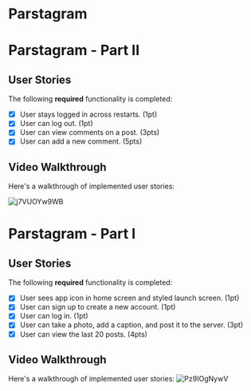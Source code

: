 # Parstagram



# Parstagram - Part II

## User Stories

The following **required** functionality is completed:

- [x] User stays logged in across restarts. (1pt)
- [x] User can log out. (1pt)
- [x] User can view comments on a post. (3pts)
- [x] User can add a new comment. (5pts)

## Video Walkthrough

Here's a walkthrough of implemented user stories:

![j7VUOYw9WB](https://user-images.githubusercontent.com/79591114/149549716-428e2601-32e4-439d-9a81-5b7ce2d4c544.gif)











# Parstagram - Part I

## User Stories

The following **required** functionality is completed:

- [x] User sees app icon in home screen and styled launch screen. (1pt)
- [x] User can sign up to create a new account. (1pt)
- [x] User can log in. (1pt)
- [x] User can take a photo, add a caption, and post it to the server. (3pt)
- [x] User can view the last 20 posts. (4pts)

## Video Walkthrough

Here's a walkthrough of implemented user stories:
![Pz9IOgNywV](https://user-images.githubusercontent.com/79591114/149379448-e4e5767e-589b-4f64-9bf9-2cc845cf4a6b.gif)

